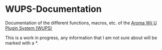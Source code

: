 # WUPS-Documentation
Documentation of the different functions, macros, etc. of the [Aroma Wii U Plugin System (WUPS)](https://github.com/wiiu-env/WiiUPluginSystem)

This is a work in progress, any information that I am not sure about will be marked with a *.
